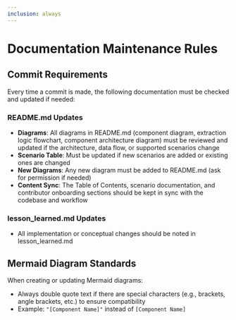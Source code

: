 ```yaml
---
inclusion: always
---
```


# Documentation Maintenance Rules

## Commit Requirements
Every time a commit is made, the following documentation must be checked and updated if needed:

### README.md Updates
- **Diagrams**: All diagrams in README.md (component diagram, extraction logic flowchart, component architecture diagram) must be reviewed and updated if the architecture, data flow, or supported scenarios change
- **Scenario Table**: Must be updated if new scenarios are added or existing ones are changed
- **New Diagrams**: Any new diagram must be added to README.md (ask for permission if needed)
- **Content Sync**: The Table of Contents, scenario documentation, and contributor onboarding sections should be kept in sync with the codebase and workflow

### lesson_learned.md Updates
- All implementation or conceptual changes should be noted in lesson_learned.md

## Mermaid Diagram Standards
When creating or updating Mermaid diagrams:
- Always double quote text if there are special characters (e.g., brackets, angle brackets, etc.) to ensure compatibility
- Example: `"[Component Name]"` instead of `[Component Name]`